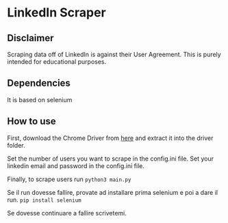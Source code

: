 # LinkedIn Scraper

## Disclaimer
Scraping data off of LinkedIn is against their User Agreement. This is purely intended for educational purposes.

## Dependencies 
It is based on selenium 

## How to use
First, download the Chrome Driver from [here](http://chromedriver.chromium.org/) and extract it into the driver folder.

Set the number of users you want to scrape in the config.ini file.
Set your linkedin email and password in the config.ini file.

Finally, to scrape users run
```python3 main.py```

Se il run dovesse fallire, provate ad installare prima selenium e poi a dare il run.
```pip install selenium```

Se dovesse continuare a fallire scrivetemi.


<!-- Create a python3 virtual environment following [this](https://docs.python.org/3/tutorial/venv.html).
Within the virtual environment
```pip install -r requirements.txt```

Edit the `conf.json` config file accordingly specifying the chrome bin path, e.g. by typying 
```which google-chrome``` in a UNIX shell command line, the chrome driver path, the desired queries
and so forth. 

Finally, to scrape users run 
```python scrape_users.py --conf conf.json```
or jobs
```python scrape_jobs.py --conf conf.json``` -->